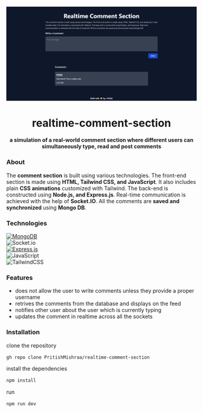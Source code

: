 <p align="center">
  <img src="./public/img/working-screencapture.png" />
</p>

<h1 align="center"> realtime-comment-section </h1>
<h4 align="center"> a simulation of a real-world comment section where different users can simultaneously type, read and post comments </h4>

### About
The **comment section** is built using various technologies. The front-end section is made using **HTML, Tailwind CSS, and JavaScript**. It also includes plain **CSS animations** customized with Tailwind. The back-end is constructed using **Node.js, and Express.js**. Real-time communication is achieved with the help of **Socket.IO**. All the comments are **saved and synchronized** using **Mongo DB**.

### Technologies

[![MongoDB](https://img.shields.io/badge/MongoDB-%234ea94b.svg?style=for-the-badge&logo=mongodb&logoColor=white)](https://www.mongodb.com/) </br>
![Socket.io](https://img.shields.io/badge/Socket.io-black?style=for-the-badge&logo=socket.io&badgeColor=010101) </br>
[![Express.js](https://img.shields.io/badge/express.js-%23404d59.svg?style=for-the-badge&logo=express&logoColor=%2361DAFB)](https://expressjs.com/) </br>
![JavaScript](https://img.shields.io/badge/javascript-%23323330.svg?style=for-the-badge&logo=javascript&logoColor=%23F7DF1E) </br>
![TailwindCSS](https://img.shields.io/badge/tailwindcss-%2338B2AC.svg?style=for-the-badge&logo=tailwind-css&logoColor=white) </br>

### Features
- does not allow the user to write comments unless they provide a proper username
- retrives the comments from the database and displays on the feed
- notifies other user about the user which is currently typing
- updates the comment in realtime across all the sockets

### Installation
clone the repository
```sh
gh repo clone PritishMishraa/realtime-comment-section
```
install the dependencies
```sh
npm install
```
run 
```sh
npm run dev
```
